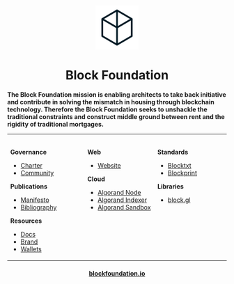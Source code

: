 <p align="center">
    <img src="https://raw.githubusercontent.com/block-foundation/brand/master/src/logo/logo_light.svg" width="20%" height="20%" alt="Block Foundation Logo">
</p>
<h1 align='center' style='border-bottom: none;'>Block Foundation</h1>

**The Block Foundation mission is enabling architects to take back initiative and contribute in solving the mismatch in housing through blockchain technology. Therefore the Block Foundation seeks to unshackle the traditional constraints and construct middle ground between rent and the rigidity of traditional mortgages.**

<div align="center">
<table><tbody><tr><td valign="top">
<img width="300" height="1" />

**Governance**

- [Charter](https://github.com/block-foundation/charter)
- [Community](https://github.com/block-foundation/community)

**Publications**

- [Manifesto](https://github.com/block-foundation/manifesto)
- [Bibliography](https://github.com/block-foundation/bibliography)

**Resources**

- [Docs](https://github.com/block-foundation/block-docs)
- [Brand](https://github.com/block-foundation/brand)
- [Wallets](https://github.com/block-foundation/wallets)

</td><td valign="top">
<img width="300" height="1" />

**Web**

- [Website](https://github.com/block-foundation/website)

**Cloud**

- [Algorand Node](https://github.com/block-foundation/docker-algorand-node)
- [Algorand Indexer](https://github.com/block-foundation/docker-algorand-indexer)
- [Algorand Sandbox](https://github.com/block-foundation/docker-algorand-sandbox)

</td><td valign="top">
<img width="300" height="1" />

**Standards**

- [Blocktxt](https://github.com/block-foundation/blocktxt)
- [Blockprint](https://github.com/block-foundation/blockprint)

**Libraries**

- [block.gl](https://github.com/block-foundation/block.gl)

</td></tr></tbody></table>
</div>

<div align="center">

#### [blockfoundation.io](https://www.blockfoundation.io/)

</div>

